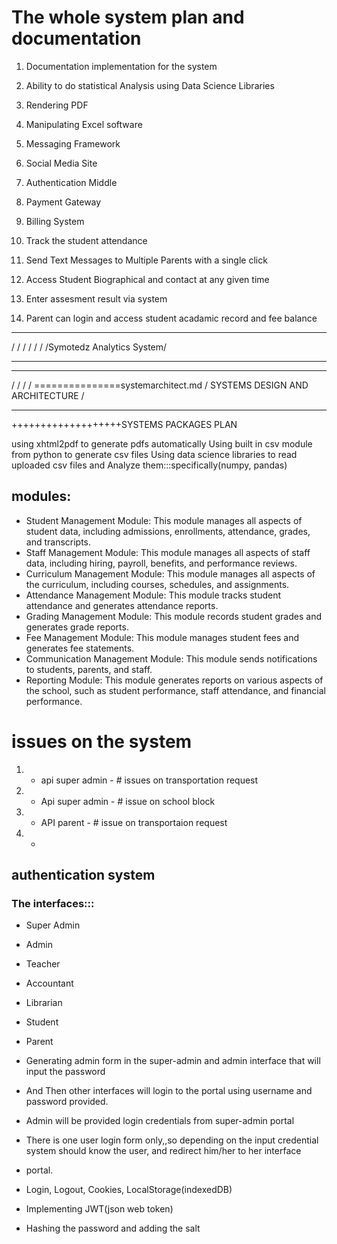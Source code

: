 # The whole system plan and documentation

1) Documentation implementation for the system

2) Ability to do statistical Analysis using Data Science Libraries

3) Rendering PDF

4) Manipulating Excel software

5) Messaging Framework

6) Social Media Site

7) Authentication Middle

8) Payment Gateway

9) Billing System

10) Track the student attendance

11) Send Text Messages to Multiple Parents with a single click

12) Access Student Biographical and contact at any given time

13) Enter assesment result via system

14) Parent can login and access student acadamic record and fee balance

_______________________________________________________________________________________________________
/                                                   /
    /                                           /
        /                                   /
            /Symotedz Analytics System/

________________________________________________________________________________________________________
________________________________________________________________________________________________________
/                                                       /
    /                                                      /    ===============systemarchitect.md
        /   SYSTEMS DESIGN AND ARCHITECTURE  /
________________________________________________________________________________________________________

+++++++++++++++++++SYSTEMS PACKAGES PLAN


using xhtml2pdf to generate pdfs automatically
Using built in csv module from python to generate csv files
Using data science libraries to read uploaded csv files and Analyze them:::specifically(numpy, pandas)

## modules:

- Student Management Module: This module manages all aspects of student data, including admissions, enrollments, attendance, grades, and transcripts.
- Staff Management Module: This module manages all aspects of staff data, including hiring, payroll, benefits, and performance reviews.
- Curriculum Management Module: This module manages all aspects of the curriculum, including courses, schedules, and assignments.
- Attendance Management Module: This module tracks student attendance and generates attendance reports.
- Grading Management Module: This module records student grades and generates grade reports.
- Fee Management Module: This module manages student fees and generates fee statements.
- Communication Management Module: This module sends notifications to students, parents, and staff.
- Reporting Module: This module generates reports on various aspects of the school, such as student performance, staff attendance, and financial performance.

# issues on the system 
1) - api super admin - # issues on transportation request
2) - Api super admin - # issue on school block
3) - API parent - # issue on transportaion request
4) - 


## authentication system
### The interfaces:::
- Super Admin
- Admin
- Teacher
- Accountant
- Librarian
- Student
- Parent

- Generating admin form in the super-admin and admin interface that will input the password
- And Then other interfaces will login to the portal using username and password provided.
- Admin will be provided login credentials from super-admin portal
- There is one user login form only,,so depending on the input credential system should know the user, and redirect him/her to her interface
- portal.
- Login, Logout, Cookies, LocalStorage(indexedDB)
- Implementing JWT(json web token)
- Hashing the password and adding the salt 

